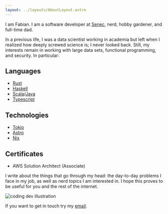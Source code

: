```yaml
---
layout: ../layouts/AboutLayout.astro
---
```


I am Fabian. I am a software developer at [Senec](https://www.senec.de), nerd, hobby gardener, and full-time dad.

In a previous life, I was a data scientist working in academia but left when I realized how deeply screwed science is; I never looked back.
Still, my interests remain in working with large data sets, functional programming, and security. In particular:

## Languages

- [Rust](https://www.rust-lang.org/)
- [Haskell](https://www.haskell.org/)
- [Scala](https://scala-lang.org/)/[Java](https://dev.java)
- [Typescript](https://www.typescriptlang.org/)

## Technologies

- [Tokio](https://tokio.rs/)
- [Astro](https://astro.build/)
- [Nix](https://nixos.org/)

## Certificates

- AWS Solution Architect (Associate)

I write about the things that go through my head: the day-to-day problems I face in my job, as well as nerd topics I am interested in.
I hope this proves to be useful for you and the rest of the internet.

<div>
  <img src="/assets/dev.svg" class="sm:w-1/2 mx-auto" alt="coding dev illustration">
</div>

If you want to get in touch try my [email](mailto:contact@satnaing.dev).
